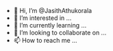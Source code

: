 - 👋 Hi, I’m @JasithAthukorala
- 👀 I’m interested in ...
- 🌱 I’m currently learning ...
- 💞️ I’m looking to collaborate on ...
- 📫 How to reach me ...

<!---
JasithAthukorala/JasithAthukorala is a ✨ special ✨ repository because its `README.md` (this file) appears on your GitHub profile.
You can click the Preview link to take a look at your changes.
--->
